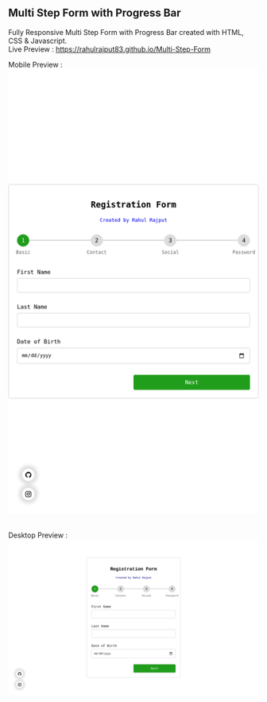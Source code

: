 ## Multi Step Form with Progress Bar

Fully Responsive Multi Step Form with Progress Bar created with HTML, CSS & Javascript.
<br>
Live Preview : https://rahulrajput83.github.io/Multi-Step-Form
<br>

Mobile Preview :<br>
![Mobile Preview](https://github.com/rahulrajput83/Multi-Step-Form/blob/main/mobile.png)
<br><br>

Desktop Preview :<br>
![Desktop Preview](https://github.com/rahulrajput83/Multi-Step-Form/blob/main/desktop.jpg)